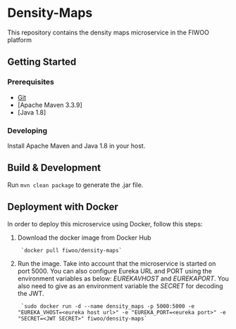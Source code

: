# Density-Maps

This repository contains the density maps microservice in the FIWOO platform

## Getting Started

### Prerequisites
- [Git](https://git-scm.com/)
- [Apache Maven 3.3.9]
- [Java 1.8]

### Developing
Install Apache Maven and Java 1.8 in your host.

## Build & Development
Run `mvn clean package` to generate the .jar file.

## Deployment with Docker

In order to deploy this microservice using Docker, follow this steps:


1. Download the docker image from Docker Hub

		`docker pull fiwoo/density-maps`

2. Run the image. Take into account that the microservice is started on port 5000. You can also configure Eureka URL and PORT using the environment variables as below: _EUREKAVHOST_ and _EUREKAPORT_. You also need to give as an environment variable the _SECRET_ for decoding the JWT.

		`sudo docker run -d --name density_maps -p 5000:5000 -e "EUREKA_VHOST=<eureka host url>" -e "EUREKA_PORT=<eureka port>" -e "SECRET=<JWT SECRET>" fiwoo/density-maps`

